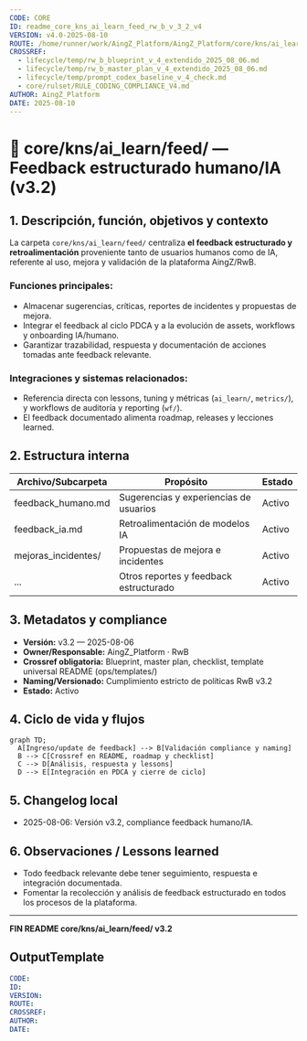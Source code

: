 ```yaml
---
CODE: CORE
ID: readme_core_kns_ai_learn_feed_rw_b_v_3_2_v4
VERSION: v4.0-2025-08-10
ROUTE: /home/runner/work/AingZ_Platform/AingZ_Platform/core/kns/ai_learn/feed/readme_core_kns_ai_learn_feed_rw_b_v_3_2.md
CROSSREF:
  - lifecycle/temp/rw_b_blueprint_v_4_extendido_2025_08_06.md
  - lifecycle/temp/rw_b_master_plan_v_4_extendido_2025_08_06.md
  - lifecycle/temp/prompt_codex_baseline_v_4_check.md
  - core/rulset/RULE_CODING_COMPLIANCE_V4.md
AUTHOR: AingZ_Platform
DATE: 2025-08-10
---
```

# 💬 core/kns/ai\_learn/feed/ — Feedback estructurado humano/IA (v3.2)

## 1. Descripción, función, objetivos y contexto

La carpeta `core/kns/ai_learn/feed/` centraliza **el feedback estructurado y retroalimentación** proveniente tanto de usuarios humanos como de IA, referente al uso, mejora y validación de la plataforma AingZ/RwB.

### Funciones principales:

- Almacenar sugerencias, críticas, reportes de incidentes y propuestas de mejora.
- Integrar el feedback al ciclo PDCA y a la evolución de assets, workflows y onboarding IA/humano.
- Garantizar trazabilidad, respuesta y documentación de acciones tomadas ante feedback relevante.

### Integraciones y sistemas relacionados:

- Referencia directa con lessons, tuning y métricas (`ai_learn/`, `metrics/`), y workflows de auditoría y reporting (`wf/`).
- El feedback documentado alimenta roadmap, releases y lecciones learned.

## 2. Estructura interna

| Archivo/Subcarpeta   | Propósito                              | Estado |
| -------------------- | -------------------------------------- | ------ |
| feedback\_humano.md  | Sugerencias y experiencias de usuarios | Activo |
| feedback\_ia.md      | Retroalimentación de modelos IA        | Activo |
| mejoras\_incidentes/ | Propuestas de mejora e incidentes      | Activo |
| ...                  | Otros reportes y feedback estructurado | Activo |

## 3. Metadatos y compliance

- **Versión:** v3.2 — 2025-08-06
- **Owner/Responsable:** AingZ\_Platform · RwB
- **Crossref obligatoria:** Blueprint, master plan, checklist, template universal README (ops/templates/)
- **Naming/Versionado:** Cumplimiento estricto de políticas RwB v3.2
- **Estado:** Activo

## 4. Ciclo de vida y flujos

```mermaid
graph TD;
  A[Ingreso/update de feedback] --> B[Validación compliance y naming]
  B --> C[Crossref en README, roadmap y checklist]
  C --> D[Análisis, respuesta y lessons]
  D --> E[Integración en PDCA y cierre de ciclo]
```

## 5. Changelog local

- 2025-08-06: Versión v3.2, compliance feedback humano/IA.

## 6. Observaciones / Lessons learned

- Todo feedback relevante debe tener seguimiento, respuesta e integración documentada.
- Fomentar la recolección y análisis de feedback estructurado en todos los procesos de la plataforma.

---

**FIN README core/kns/ai\_learn/feed/ v3.2**

## OutputTemplate
```yaml
CODE:
ID:
VERSION:
ROUTE:
CROSSREF:
AUTHOR:
DATE:
```

